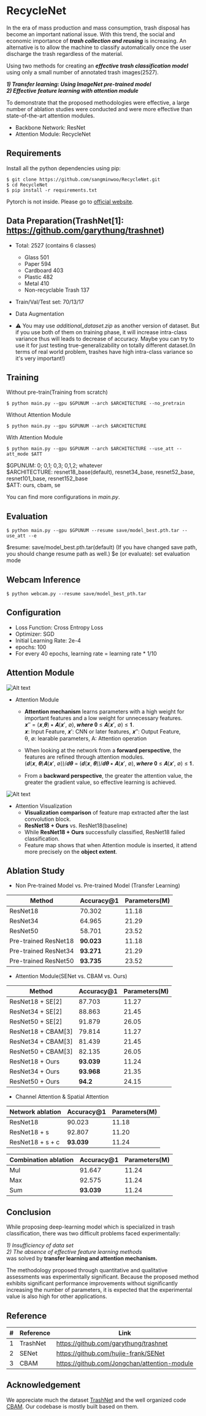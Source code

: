 RecycleNet
================================
In the era of mass production and mass consumption, trash disposal has become an important national issue. With this trend, the social and economic importance of ***trash collection and reusing*** is increasing. An alternative is to allow the machine to classify automatically once the user discharge the trash regardless of the material.

Using two methods for creating an ***effective trash classification model*** using only a small number of annotated trash images(2527).

***1) Transfer learning: Using ImageNet pre-trained model***  
***2) Effective feature learning with attention module***

To demonstrate that the proposed methodologies were effective, a large number of ablation studies were conducted and were more effective than state-of-the-art attention modules.

-  Backbone Network: ResNet
-  Attention Module: RecycleNet

Requirements
-----------
Install all the python dependencies using pip:
```
$ git clone https://github.com/sangminwoo/RecycleNet.git
$ cd RecycleNet
$ pip install -r requirements.txt
```
Pytorch is not inside. Please go to [official website](https://pytorch.org/get-started/locally/).

Data Preparation(TrashNet[1]: https://github.com/garythung/trashnet)
--------------------------------------------------------------------
* Total: 2527 (contains 6 classes)
  -  Glass 501
  -  Paper 594
  -  Cardboard 403
  -  Plastic 482
  -  Metal 410
  -  Non-recyclable Trash 137

* Train/Val/Test set: 70/13/17
* Data Augmentation

* :warning: You may use *additional_dataset.zip* as another version of dataset. But if you use both of them on training phase, it will increase intra-class variance thus will leads to decrease of accuracy. Maybe you can try to use it for just testing true-generalizability on totally different dataset.(In terms of real world problem, trashes have high intra-class variance so it's very important!)

Training
---------
Without pre-train(Training from scratch)
```
$ python main.py --gpu $GPUNUM --arch $ARCHITECTURE --no_pretrain
```

Without Attention Module
```
$ python main.py --gpu $GPUNUM --arch $ARCHITECTURE
```

With Attention Module
```
$ python main.py --gpu $GPUNUM --arch $ARCHITECTURE --use_att --att_mode $ATT
```
$GPUNUM: 0; 0,1; 0,3; 0,1,2; whatever  
$ARCHITECTURE: resnet18_base(default), resnet34_base, resnet52_base, resnet101_base, resnet152_base  
$ATT: ours, cbam, se  

You can find more configurations in *main.py*.

Evaluation
----------
```
$ python main.py --gpu $GPUNUM --resume save/model_best.pth.tar --use_att --e
```
$resume: save/model_best.pth.tar(default) (If you have changed save path, you should change resume path as well.)
$e (or evaluate): set evaluation mode

Webcam Inference
----------------
```
$ python webcam.py --resume save/model_best_pth.tar
```

Configuration
-------------
* Loss Function: Cross Entropy Loss
* Optimizer: SGD
* Initial Learning Rate: 2e-4
* epochs: 100
* For every 40 epochs, learning rate = learning rate * 1/10

Attention Module
----------------
![Alt text](/images/Attention.jpg)

* Attention Module
  - **Attention mechanism** learns parameters with a high weight for important features and a low weight for unnecessary features.  
  𝒙′′ = (𝒙,𝜽) ∗ 𝑨(𝒙′, ∅), 𝒘𝒉𝒆𝒓𝒆 𝟎 ≤ 𝑨(𝒙′, ∅) ≤ 𝟏.  
  𝒙: Input Feature, 𝒙′: CNN or later features, 𝒙′′: Output Feature,  
  θ, ∅: learable parameters, A: Attention operation
  
  - When looking at the network from a **forward perspective**, the features are refined through attention modules.  
  (𝒅(𝒙, 𝜽)𝑨(𝒙′, ∅))/𝒅𝜽 = (𝒅(𝒙, 𝜽))/𝒅𝜽 ∗ 𝑨(𝒙′, ∅), 𝒘𝒉𝒆𝒓𝒆 𝟎 ≤ 𝑨(𝒙′, ∅) ≤ 𝟏.  
  - From a **backward perspective**, the greater the attention value, the greater the gradient value, so effective learning is achieved.

![Alt text](/images/Attention%20Visualization.jpg)

* Attention Visualization
  - **Visualization comparison** of feature map extracted after the last convolution block.
  - **ResNet18 + Ours** vs. ResNet18(baseline)
  - While **ResNet18 + Ours** successfully classified, ResNet18 failed classification.
  - Feature map shows that when Attention module is inserted, it attend more precisely on the **object extent**.

Ablation Study
--------------
* Non Pre-trained Model vs. Pre-trained Model (Transfer Learning)

|        Method        | Accuracy@1  | Parameters(M) |
|----------------------|-------------|---------------|
|       ResNet18       |   70.302    |      11.18    |
|       ResNet34       |   64.965    |      21.29    |
|       ResNet50       |   58.701    |      23.52    |
| Pre-trained ResNet18 |   **90.023**    |      11.18    |
| Pre-trained ResNet34 |   **93.271**    |      21.29    |
| Pre-trained ResNet50 |   **93.735**    |      23.52    |


* Attention Module(SENet vs. CBAM vs. Ours)

|        Method        | Accuracy@1  | Parameters(M) |
|----------------------|-------------|---------------|
|  ResNet18 + SE[2]    |   87.703    |      11.27    |
|  ResNet34 + SE[2]    |   88.863    |      21.45    |
|  ResNet50 + SE[2]    |   91.879    |      26.05    |
|  ResNet18 + CBAM[3]  |   79.814    |      11.27    |
|  ResNet34 + CBAM[3]  |   81.439    |      21.45    |
|  ResNet50 + CBAM[3]  |   82.135    |      26.05    |
|  ResNet18 + Ours     |   **93.039**    |      11.24    |
|  ResNet34 + Ours     |   **93.968**    |      21.35    |
|  ResNet50 + Ours     |   **94.2**      |      24.15    |


* Channel Attention & Spatial Attention

|  Network ablation  | Accuracy@1  | Parameters(M) |
|--------------------|-------------|---------------|
|      ResNet18      |    90.023   |     11.18     |
|    ResNet18 + s    |    92.807   |     11.20     |
|  ResNet18 + s + c  |    **93.039**   |     11.24     |

| Combination ablation | Accuracy@1  | Parameters(M) |
|----------------------|-------------|---------------|
|          Mul         |    91.647   |     11.24     |
|          Max         |    92.575   |     11.24     |
|          Sum         |    **93.039**   |     11.24     |

Conclusion
----------
While proposing deep-learning model which is specialized in trash classification, there was two difficult problems faced experimentally:

*1) Insufficiency of data set*  
*2) The absence of effective feature learning methods*  
was solved by **transfer learning and attention mechanism.**

The methodology proposed through quantitative and qualitative assessments was experimentally significant. Because the proposed method exhibits significant performance improvements without significantly increasing the number of parameters, it is expected that the experimental value is also high for other applications.

Reference
----------
| # | Reference |                    Link                      |
|---|-----------|----------------------------------------------|
| 1 | TrashNet  | https://github.com/garythung/trashnet        |
| 2 | SENet     | https://github.com/hujie-frank/SENet         |
| 3 | CBAM      | https://github.com/Jongchan/attention-module |

Acknowledgement
---------------
We appreciate much the dataset [TrashNet](https://github.com/garythung/trashnet) and the well organized code [CBAM](https://github.com/Jongchan/attention-module). Our codebase is mostly built based on them.

